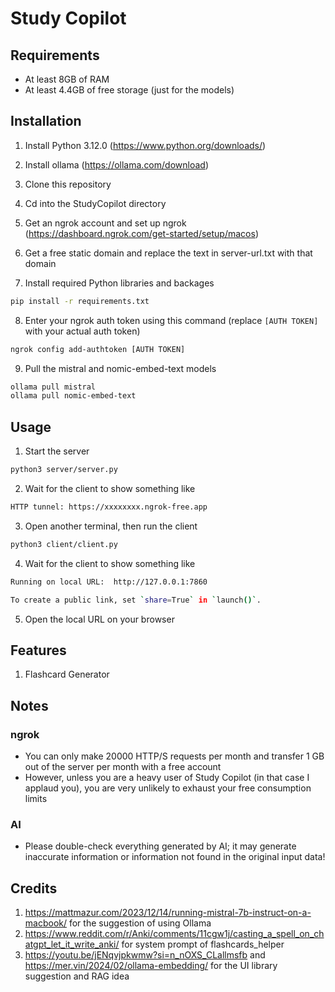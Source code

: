 Study Copilot
=============

## Requirements
- At least 8GB of RAM
- At least 4.4GB of free storage (just for the models)

## Installation
1) Install Python 3.12.0 (https://www.python.org/downloads/)
2) Install ollama (https://ollama.com/download)

3) Clone this repository

4) Cd into the StudyCopilot directory

5) Get an ngrok account and set up ngrok (https://dashboard.ngrok.com/get-started/setup/macos)

6) Get a free static domain and replace the text in server-url.txt with that domain

7) Install required Python libraries and backages
```sh
pip install -r requirements.txt
```

8) Enter your ngrok auth token using this command (replace `[AUTH TOKEN]` with your actual auth token)
```sh
ngrok config add-authtoken [AUTH TOKEN]
```

9) Pull the mistral and nomic-embed-text models
```sh
ollama pull mistral
ollama pull nomic-embed-text
```

## Usage
1) Start the server
```sh
python3 server/server.py
```

2) Wait for the client to show something like
```sh
HTTP tunnel: https://xxxxxxxx.ngrok-free.app
```

3) Open another terminal, then run the client
```sh
python3 client/client.py
```

4) Wait for the client to show something like
```sh
Running on local URL:  http://127.0.0.1:7860

To create a public link, set `share=True` in `launch()`.
```

5) Open the local URL on your browser

## Features
1) Flashcard Generator

## Notes
### ngrok
- You can only make 20000 HTTP/S requests per month and transfer 1 GB out of the server per month with a free account
- However, unless you are a heavy user of Study Copilot (in that case I applaud you), you are very unlikely to exhaust your free consumption limits

### AI
- Please double-check everything generated by AI; it may generate inaccurate information or information not found in the original input data!

## Credits
1) https://mattmazur.com/2023/12/14/running-mistral-7b-instruct-on-a-macbook/ for the suggestion of using Ollama
2) https://www.reddit.com/r/Anki/comments/11cgw1j/casting_a_spell_on_chatgpt_let_it_write_anki/ for system prompt of flashcards_helper
3) https://youtu.be/jENqvjpkwmw?si=n_nOXS_CLallmsfb and https://mer.vin/2024/02/ollama-embedding/ for the UI library suggestion and RAG idea

